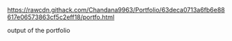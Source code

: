 https://rawcdn.githack.com/Chandana9963/Portfolio/63deca0713a6fb6e88617e06573863cf5c2eff18/portfo.html

output of the portfolio
